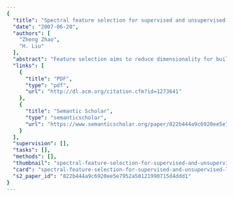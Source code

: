 ```yaml
---
{
  "title": "Spectral feature selection for supervised and unsupervised learning",
  "date": "2007-06-20",
  "authors": [
    "Zheng Zhao",
    "H. Liu"
  ],
  "abstract": "Feature selection aims to reduce dimensionality for building comprehensible learning models with good generalization performance. Feature selection algorithms are largely studied separately according to the type of learning: supervised or unsupervised. This work exploits intrinsic properties underlying supervised and unsupervised feature selection algorithms, and proposes a unified framework for feature selection based on spectral graph theory. The proposed framework is able to generate families of algorithms for both supervised and unsupervised feature selection. And we show that existing powerful algorithms such as ReliefF (supervised) and Laplacian Score (unsupervised) are special cases of the proposed framework. To the best of our knowledge, this work is the first attempt to unify supervised and unsupervised feature selection, and enable their joint study under a general framework. Experiments demonstrated the efficacy of the novel algorithms derived from the framework.",
  "links": [
    {
      "title": "PDF",
      "type": "pdf",
      "url": "http://dl.acm.org/citation.cfm?id=1273641"
    },
    {
      "title": "Semantic Scholar",
      "type": "semanticscholar",
      "url": "https://www.semanticscholar.org/paper/822b444a9c6920ee5e7952a50121990715d4ddd1"
    }
  ],
  "supervision": [],
  "tasks": [],
  "methods": [],
  "thumbnail": "spectral-feature-selection-for-supervised-and-unsupervised-learning-thumb.jpg",
  "card": "spectral-feature-selection-for-supervised-and-unsupervised-learning-card.jpg",
  "s2_paper_id": "822b444a9c6920ee5e7952a50121990715d4ddd1"
}
---
```


